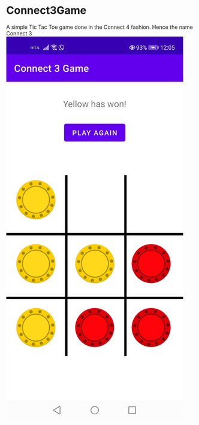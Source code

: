 # Connect3Game
A simple Tic Tac Toe game done in the Connect 4 fashion. Hence the name Connect 3
![alt text](https://github.com/MilosNj/Connect3Game/blob/master/Connect3ScreenShot.jpg?raw=true)
